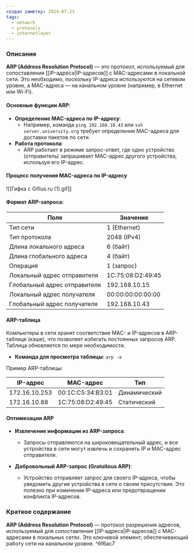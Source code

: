 ```yaml
---
создал заметку: 2024-07-23
tags:
  - network
  - protocols
  - internetlayer
---
```

### Описание

**ARP (Address Resolution Protocol)** — это протокол, используемый для сопоставления [[IP-адреса|IP-адресов]] с MAC-адресами в локальной сети. Это необходимо, поскольку IP-адреса используются на сетевом уровне, а MAC-адреса — на канальном уровне (например, в Ethernet или Wi-Fi).

#### Основные функции ARP:
- **Определение MAC-адреса по IP-адресу**:
    - Например, команда `ping 192.168.10.43` или `ssh server.university.org` требует определения MAC-адреса для доставки пакетов по сети.
- **Работа протокола**:
    - ARP работает в режиме запрос-ответ, где одно устройство (отправитель) запрашивает MAC-адрес другого устройства, используя его IP-адрес.

#### Процесс получения MAC-адреса по IP-адресу

![[Гифка с Gifius.ru (1).gif]]

#### Формат ARP-запроса:

|Поле|Значение|
|---|---|
|Тип сети|1 (Ethernet)|
|Тип протокола|2048 (IPv4)|
|Длина локального адреса|6 (байт)|
|Длина глобального адреса|4 (байт)|
|Операция|1 (запрос)|
|Локальный адрес отправителя|1C:75:08:D2:49:45|
|Глобальный адрес отправителя|192.168.10.15|
|Локальный адрес получателя|00:00:00:00:00:00|
|Глобальный адрес получателя|192.168.10.43|
#### ARP-таблица

Компьютеры в сети хранят соответствие MAC- и IP-адресов в ARP-таблице (кэше), что позволяет избегать постоянных запросов ARP. Таблица обновляется по мере необходимости.

- **Команда для просмотра таблицы**: `arp -a`

Пример ARP-таблицы:

| IP-адрес      | MAC-адрес         | Тип          |
| ------------- | ----------------- | ------------ |
| 172.16.10.253 | 00:1C:C5:34:B3:01 | Динамический |
| 172.16.10.88  | 1C:75:08:D2:49:45 | Статический  |
#### Оптимизации ARP

- **Извлечение информации из ARP-запроса**:
    
    - Запросы отправляются на широковещательный адрес, и все устройства в сети могут извлечь и сохранить IP и MAC-адрес отправителя.
- **Добровольный ARP-запрос (Gratuitous ARP)**:
    
    - Устройство отправляет запрос для своего IP-адреса, чтобы уведомить другие устройства в сети о своем присутствии. Это полезно при изменении IP-адреса или предотвращении конфликта IP-адресов.

### Краткое содержание

**ARP (Address Resolution Protocol)** — протокол разрешения адресов, используемый для сопоставления [[IP-адреса|IP-адресов]] с MAC-адресами в локальных сетях. Это ключевой элемент, обеспечивающий работу сети на канальном уровне. ^6f6ac7